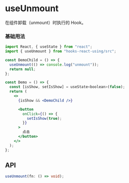 # useUnmount

在组件卸载（unmount）时执行的 Hook。

### 基础用法

```jsx
import React, { useState } from "react";
import { useUnmount } from "hooks-react-using/src";

const DemoChild = () => {
  useUnmount(() => console.log("unmount"));
  return null;
};

const Demo = () => {
  const [isShow, setIsShow] = useState<boolean>(false);
  return (
    <>
      {isShow && <DemoChild />}

      <button
        onClick={() => {
          setIsShow(true);
        }}
      >
        点击
      </button>
    </>
  );
};
```

## API

```typescript
useUnmount(fn: () => void);
```


